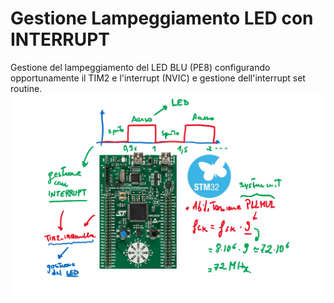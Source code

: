 # Gestione Lampeggiamento LED con INTERRUPT
Gestione del lampeggiamento del LED BLU (PE8) configurando opportunamente il TIM2 e l'interrupt (NVIC) e gestione dell'interrupt set routine.
![ESEMPIO_05](https://github.com/LaErre9/LMM_STM32F303VC/blob/main/05_Interrupt_LED/05_esempio_di_funzionamento.png)
